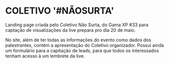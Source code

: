 # COLETIVO '#NÃOSURTA'

Landing page criada pelo Coletivo Não Surta, do Gama XP #33 para captação de visualizações da live prepara pro dia 20 de maio.

No site, além de ter todas as informações do evento como dados dos palestrantes, contém a apresentação do Coletivo organizador. Possui ainda um formulário para a capitação de leads, para que todos os interessados tenham acesso à um lembrete da live.
